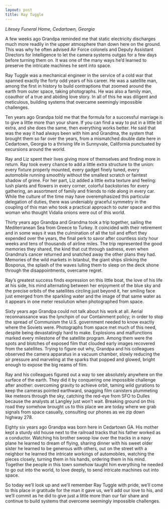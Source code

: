 ```yaml
---
layout: post
title: Ray Tuggle
---
```

*Litesey Funeral Home, Cedartown, Georgia*


A few weeks ago Grandpa reminded me that static electricity discharges much more readily in the upper atmosphere than down here on the ground. This was why he often advised Air Force colonels and Deputy Assistant Directors for Intelligence to let the camera systems outgas for a few days before turning them on. It was one of the many ways he’d learned to preserve the intricate machines he sent into space.  

Ray Tuggle was a mechanical engineer in the service of a cold war that spanned exactly the forty odd years of his career. He was a satellite man, among the first in history to build contraptions that zoomed around the earth from outer space, taking photographs. He was also a family man, coauthor of a true and abiding love story. In all of this he was diligent and meticulous, building systems that overcame seemingly impossible challenges. 

Ten years ago Grandpa told me that the formula for a successful marriage is to give a little more than your share. If you can find a way to put in a little bit extra, and she does the same, then everything works better. He said that was the way it had always been with him and Grandma, the system that brought them so far over the years, from a mismatched double date here in Cedartown, Georgia to a thriving life in Sunnyvale, California punctuated by excursions around the world. 

Ray and Liz spent their lives giving more of themselves and finding more in return. Ray took every chance to add a little extra structure to the union: every fixture properly mounted, every gadget finely tuned, every automobile running smoothly without the smallest scratch or faintest shadow of grime. For her part, Liz added a little extra texture and feeling: lush plants and flowers in every corner, colorful backstories for every gathering, an assortment of family and friends to ride along in every car. While the culture of the time may have overemphasized this particular delegation of duties, there was undeniably graceful symmetry in the coupling of this man who took a practical approach to outer space and this woman who thought Vidalia onions were out of this world.    

Thirty years ago Grandpa and Grandma took a trip together, sailing the Mediterranean Sea from Greece to Turkey. It coincided with their retirement and in some ways it was the culmination of all the toil and effort they expended over the years, the final perk to savor after countless sixty hour weeks and tens of thousands of airline miles. The trip represented the good memories they shared, the kind that cut through sadness, even when Grandma’s cancer returned and snatched away the other plans they had. Memories of the wild markets in Istanbul, the giant ships slinking the Bosporus, the splash of the waves lulling them to sleep on the deck shone through the disappointments, overcame regret.

Ray’s greatest success finds expression on this little boat, the love of his life at his side, his mind alternating between her enjoyment of the blue sky and the precise orbits of the satellites circling just beyond it, her smiling face just emerged from the sparkling water and the image of that same water as it appears in one meter resolution when photographed from space.

Sixty years ago Grandpa could not talk about his work at all. Aerial reconnaissance was the lynchpin of our Containment policy; in order to stop the spread of Communism the U.S. government needed to know exactly where the Soviets were. Photographs from space met much of this need, despite being devastatingly hard to make. Explosions and malfunctions marked every milestone of the satellite program. Among them were the spots and blotches of exposed film that clouded early images recovered from the satellites. Trying to figure out why, Grandpa and his colleagues observed the camera apparatus in a vacuum chamber, slowly reducing the air pressure and marveling at the sparks that popped and glowed, bright enough to expose the big reams of film.  

Ray and his colleagues figured out a way to see absolutely anywhere on the surface of the earth. They did it by conquering one impossible challenge after another: overcoming gravity to achieve orbit, taming wild gyrations to keep the cameras pointed earthward, snagging film canisters plummeting like meteors through the sky, catching the red-eye from SFO to Dulles because the analysts at Langley just won’t wait. Breaking ground on this road they somehow brought us to this place we are today where we grab signals from space casually, consulting our phones as we zip down highway 278. 

Eighty six years ago Grandpa was born here in Cedartown GA. His mother kept a sturdy old house next to the railroad tracks that his father worked as a conductor. Watching his brother swoop low over the tracks in a navy plane he learned to dream of flying, sharing dinner with his sweet older sister he learned to be generous with others, out on the street with a neighbor he learned the intricate workings of automobiles, watching the pieces closely, turning them in his hands, ordering them in his mind. Together the people in this town somehow taught him everything he needed to go out into the world, to love deeply, to send intricate machines out into space.

So today we’ll look up and we’ll remember Ray Tuggle with pride, we’ll come to this place in gratitude for the man it gave us, we’ll add our love to his, and we’ll commit as he did to give just a little more than our fair share and continue to build systems that overcome seemingly impossible challenges.  

